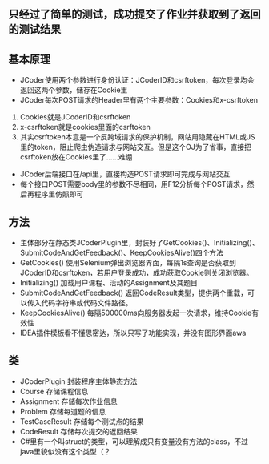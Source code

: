 ## 只经过了简单的测试，成功提交了作业并获取到了返回的测试结果
## 基本原理
- JCoder使用两个参数进行身份认证：JCoderID和csrftoken，每次登录均会返回这两个参数，储存在Cookie里
- JCoder每次POST请求的Header里有两个主要参数：Cookies和x-csrftoken
1. Cookies就是JCoderID和csrftoken
2. x-csrftoken就是cookies里面的csrftoken
3. 其实csrftoken本意是一个反跨域请求的保护机制，网站用隐藏在HTML或JS里的token，阻止爬虫伪造请求与网站交互。但是这个OJ为了省事，直接把csrftoken放在Cookies里了......难绷
- JCoder后端接口在/api里，直接构造POST请求即可完成与网站交互
- 每个接口POST需要body里的参数不尽相同，用F12分析每个POST请求，然后再程序里仿照即可
## 方法
- 主体部分在静态类JCoderPlugin里，封装好了GetCookies()、Initializing()、SubmitCodeAndGetFeedback()、KeepCookiesAlive()四个方法
- GetCookies() 使用Selenium弹出浏览器界面，每隔1s查询是否获取到JCoderID和csrftoken，若用户登录成功，成功获取Cookie则关闭浏览器。
- Initializing() 加载用户课程、活动的Assignment及其题目
- SubmitCodeAndGetFeedback() 返回CodeResult类型，提供两个重载，可以传入代码字符串或代码文件路径。
- KeepCookiesAlive() 每隔500000ms向服务器发起一次请求，维持Cookie有效性
- IDEA插件模板看不懂思密达，所以只写了功能实现，并没有图形界面awa
## 类
- JCoderPlugin 封装程序主体静态方法
- Course 存储课程信息
- Assignment 存储每次作业信息
- Problem 存储每道题的信息
- TestCaseResult 存储每个测试点的结果
- CodeResult 存储每次提交的返回结果
- C#里有一个叫struct的类型，可以理解成只有变量没有方法的class，不过java里貌似没有这个类型（？